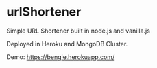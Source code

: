 # urlShortener

Simple URL Shortener built in node.js and vanilla.js 

Deployed in Heroku and MongoDB Cluster.

Demo: https://bengie.herokuapp.com/
